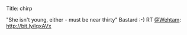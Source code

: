 Title: chirp

"She isn't young, either - must be near thirty" Bastard :-) RT <a href="http://twitter.com/Wehtam">@Wehtam</a>:  <a href="http://bit.ly/lqxAVx">http://bit.ly/lqxAVx</a>
